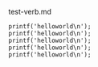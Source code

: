 test-verb.md

```
printf('helloworld\n');
printf('helloworld\n');
printf('helloworld\n');
printf('helloworld\n');
printf('helloworld\n');
```
